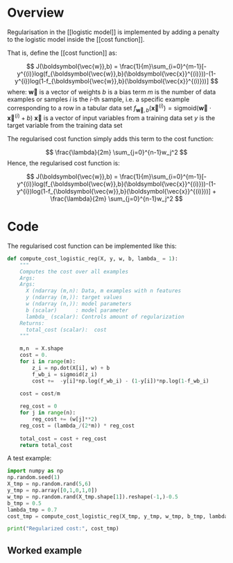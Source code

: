 # Overview
Regularisation in the [[logistic model]] is implemented by adding a penalty to the logistic model inside the [[cost function]].

That is, define the [[cost function]] as:

$$ J(\boldsymbol{\vec{w}},b) = \frac{1}{m}\sum_{i=0}^{m-1}[-y^{(i)}log(f_{\boldsymbol{\vec{w}},b}(\boldsymbol{\vec{x}}^{(i)}))-(1-y^{i})log(1-f_{\boldsymbol{\vec{w}},b}(\boldsymbol{\vec{x}}^{(i)}))] $$
where:
$\boldsymbol{\vec{w}}$ is a vector of weights
$b$ is a bias term
$m$ is the number of data examples or samples
$i$ is the $i$-th sample, i.e. a specific example corresponding to a row in a tabular data set
$f_{\boldsymbol{\vec{w}}, b}(\boldsymbol{\vec{x}}^{(i)})=\text{sigmoid}(\boldsymbol{\vec{w}} \cdot \boldsymbol{\vec{x}}^{(i)} + b)$
$\boldsymbol{\vec{x}}$ is a vector of input variables from a training data set
$y$ is the target variable from the training data set

The regularised cost function simply adds this term to the cost function:

$$ \frac{\lambda}{2m} \sum_{j=0}^{n-1}w_j^2 $$
Hence, the regularised cost function is:

 $$ J(\boldsymbol{\vec{w}},b) = \frac{1}{m}\sum_{i=0}^{m-1}[-y^{(i)}log(f_{\boldsymbol{\vec{w}},b}(\boldsymbol{\vec{x}}^{(i)}))-(1-y^{i})log(1-f_{\boldsymbol{\vec{w}},b}(\boldsymbol{\vec{x}}^{(i)}))] + \frac{\lambda}{2m} \sum_{j=0}^{n-1}w_j^2 $$
# Code
The regularised cost function can be implemented like this:

```python
def compute_cost_logistic_reg(X, y, w, b, lambda_ = 1):
    """
    Computes the cost over all examples
    Args:
    Args:
      X (ndarray (m,n): Data, m examples with n features
      y (ndarray (m,)): target values
      w (ndarray (n,)): model parameters  
      b (scalar)      : model parameter
      lambda_ (scalar): Controls amount of regularization
    Returns:
      total_cost (scalar):  cost 
    """

    m,n  = X.shape
    cost = 0.
    for i in range(m):
        z_i = np.dot(X[i], w) + b                                      #(n,)(n,)=scalar, see np.dot
        f_wb_i = sigmoid(z_i)                                          #scalar
        cost +=  -y[i]*np.log(f_wb_i) - (1-y[i])*np.log(1-f_wb_i)      #scalar
             
    cost = cost/m                                                      #scalar

    reg_cost = 0
    for j in range(n):
        reg_cost += (w[j]**2)                                          #scalar
    reg_cost = (lambda_/(2*m)) * reg_cost                              #scalar
    
    total_cost = cost + reg_cost                                       #scalar
    return total_cost                                                  #scalar
```

A test example:
```python
import numpy as np
np.random.seed(1)
X_tmp = np.random.rand(5,6)
y_tmp = np.array([0,1,0,1,0])
w_tmp = np.random.rand(X_tmp.shape[1]).reshape(-1,)-0.5
b_tmp = 0.5
lambda_tmp = 0.7
cost_tmp = compute_cost_logistic_reg(X_tmp, y_tmp, w_tmp, b_tmp, lambda_tmp)

print("Regularized cost:", cost_tmp)
```


## Worked example

```python


```